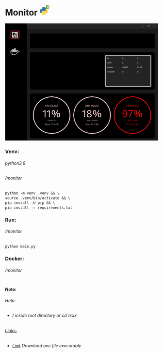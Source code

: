 Monitor ![](data/icons/logo.png)
======= 
![](data/images/3.png)
### Venv:
######  python3.9
###### /monitor
```
python -m venv .venv && \
source .venv/bin/activate && \
pip install -U pip && \
pip install -r requirements.txt
```
### Run:
###### /monitor
```
python main.py
```

### Docker:
###### /monitor
```
```
**Note:**
###### Help:
- ###### / inside root directory or cd /xxx  
###### [Links:]()
- ###### [Link](https://drive.google.com/file/d/1SicDsXPs8zEA4twHtZ0IhoW7U_wKqBSo/view?usp=sharing) Download one file executable

